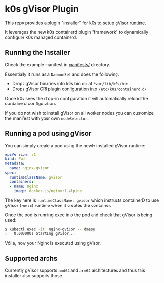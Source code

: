 # k0s gVisor Plugin

This repo provides a plugin "installer" for k0s to setup [gVisor runtime](https://gvisor.dev/).

It leverages the new k0s containerd plugin "framework" to dynamically configure k0s managed containerd.

## Running the installer

Check the example manifest in [manifests/](manifests/) directory.

Essentially it runs as a `DaemonSet` and does the following:

- Drops gVisor binaries into k0s bin dir at `/var/lib/k0s/bin`
- Drops gVisor CRI plugin configuration into `/etc/k0s/containerd.d/`

Once k0s sees the drop-in configuration it will automatically reload the containerd configuration.

If you do not wish to install gVisor on all worker nodes you can customize the manifest with your own `nodeSelector`.

## Running a pod using gVisor

You can simply create a pod using the newly installed gVisor runtime:

```yaml
apiVersion: v1
kind: Pod
metadata:
  name: nginx-gvisor
spec:
  runtimeClassName: gvisor
  containers:
  - name: nginx
    image: docker.io/nginx:1-alpine
```

The key here is `runtimeClassName: gvisor` which instructs containerD to use gVisor (`runsc`) runtime when it creates the container.

Once the pod is running exec into the pod and check that gVisor is being used:

```sh
$ kubectl exec -it  nginx-gvisor -- dmesg
[   0.000000] Starting gVisor...
```

Vóila, now your Nginx is executed using gVisor.


## Supported archs

Currently gVisor supports `amd64` and `arm64` architectures and thus this installer also supports those.

